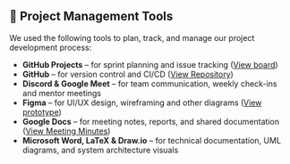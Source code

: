 ## 🧰 Project Management Tools

We used the following tools to plan, track, and manage our project development process:

- **GitHub Projects** – for sprint planning and issue tracking ([View board](https://github.com/orgs/COS301-SE-2025/projects/218/views/2))
- **GitHub** – for version control and CI/CD  ([View Repository](https://github.com/COS301-SE-2025/Gym-Manager))
- **Discord & Google Meet** – for team communication, weekly check-ins and mentor meetings
- **Figma** – for UI/UX design, wireframing and other diagrams ([View prototype](https://www.figma.com/design/DlGOGAjyIYnKiLh5Vxndfi/TrainWiseDesign?node-id=0-1&m=dev&t=n9cF0dZ0N7iE9lZ6-1))
- **Google Docs** – for meeting notes, reports, and shared documentation ([View Meeting Minutes](https://docs.google.com/document/d/1CKJUIp38fAP9QbDfwJcdNudCVFk_gOk6niTNcyty160/edit?usp=sharing))
- **Microsoft Word, LaTeX & Draw.io** – for technical documentation, UML diagrams, and system architecture visuals 
